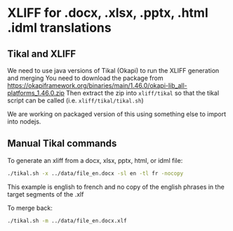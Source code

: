 # XLIFF for .docx, .xlsx, .pptx, .html .idml translations

## Tikal and XLIFF
We need to use java versions of Tikal (Okapi) to run the XLIFF generation and merging
You need to download the package from https://okapiframework.org/binaries/main/1.46.0/okapi-lib_all-platforms_1.46.0.zip
Then extract the zip into `xliff/tikal` so that the tikal script can be called (i.e. `xliff/tikal/tikal.sh`)

We are working on packaged version of this using something else to import into nodejs.

## Manual Tikal commands

To generate an xliff from a docx, xlsx, pptx, html, or idml file:
```bash
./tikal.sh -x ../data/file_en.docx -sl en -tl fr -nocopy
```
This example is english to french and no copy of the english phrases in the target segments of the .xlf

To merge back:
```bash
./tikal.sh -m ../data/file_en.docx.xlf